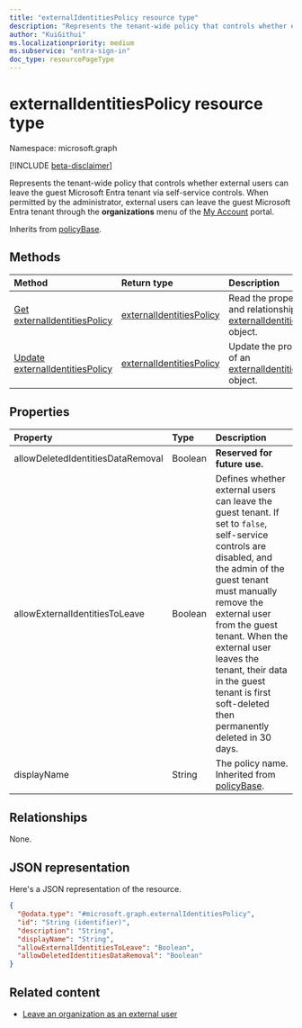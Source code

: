 ```yaml
---
title: "externalIdentitiesPolicy resource type"
description: "Represents the tenant-wide policy that controls whether external users can leave a Microsoft Entra tenant via self-service controls."
author: "KuiGithui"
ms.localizationpriority: medium
ms.subservice: "entra-sign-in"
doc_type: resourcePageType
---
```


# externalIdentitiesPolicy resource type

Namespace: microsoft.graph

[!INCLUDE [beta-disclaimer](../../includes/beta-disclaimer.md)]

Represents the tenant-wide policy that controls whether external users can leave the guest Microsoft Entra tenant via self-service controls. When permitted by the administrator, external users can leave the guest Microsoft Entra tenant through the **organizations** menu of the [My Account](https://myaccount.microsoft.com/) portal.

Inherits from [policyBase](../resources/policybase.md).

## Methods
|Method|Return type|Description|
|:---|:---|:---|
|[Get externalIdentitiesPolicy](../api/externalidentitiespolicy-get.md)|[externalIdentitiesPolicy](../resources/externalidentitiespolicy.md)|Read the properties and relationships of an [externalIdentitiesPolicy](../resources/externalidentitiespolicy.md) object.|
|[Update externalIdentitiesPolicy](../api/externalidentitiespolicy-update.md)|[externalIdentitiesPolicy](../resources/externalidentitiespolicy.md)|Update the properties of an [externalIdentitiesPolicy](../resources/externalidentitiespolicy.md) object.|

## Properties
|Property|Type|Description|
|:---|:---|:---|
|allowDeletedIdentitiesDataRemoval|Boolean|<!--Notifies Azure AD whether to clean up the user information about the external identity, from the guest tenant, when the user is deleted in their home tenant.--> **Reserved for future use.**| 
|allowExternalIdentitiesToLeave|Boolean|Defines whether external users can leave the guest tenant. If set to `false`, self-service controls are disabled, and the admin of the guest tenant must manually remove the external user from the guest tenant. When the external user leaves the tenant, their data in the guest tenant is first soft-deleted then permanently deleted in 30 days.|
|displayName|String|The policy name. Inherited from [policyBase](../resources/policybase.md).|

## Relationships
None.

## JSON representation
Here's a JSON representation of the resource.
<!-- {
  "blockType": "resource",
  "keyProperty": "id",
  "@odata.type": "microsoft.graph.externalIdentitiesPolicy",
  "baseType": "microsoft.graph.policyBase",
  "openType": false
}
-->
``` json
{
  "@odata.type": "#microsoft.graph.externalIdentitiesPolicy",
  "id": "String (identifier)",
  "description": "String",
  "displayName": "String",
  "allowExternalIdentitiesToLeave": "Boolean",
  "allowDeletedIdentitiesDataRemoval": "Boolean"
}
```

## Related content
+ [Leave an organization as an external user](/azure/active-directory/external-identities/leave-the-organization)
